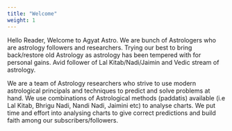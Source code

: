 ```yaml
---
title: "Welcome"
weight: 1
---
```


Hello Reader, Welcome to Agyat Astro. We are bunch of Astrologers who are astrology followers and researchers. Trying our best to bring back/restore old Astrology as astrology has been tempered with for personal gains. Avid follower of Lal Kitab/Nadi/Jaimin and Vedic stream of astrology.

We are a team of Astrology researchers who strive to use modern astrological principals and techniques to predict and solve problems at hand. We use combinations of Astrological methods (paddatis) available (i.e Lal Kitab, Bhrigu Nadi, Nandi Nadi, Jaimini etc) to analyse charts. We put time and effort into analysing charts to give correct predictions and build faith among our subscribers/followers.
